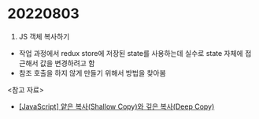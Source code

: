 # 20220803

1. JS 객체 복사하기

- 작업 과정에서 redux store에 저장된 state를 사용하는데 실수로 state 자체에 접근해서 값을 변경하려고 함
- 참조 호출을 하지 않게 만들기 위해서 방법을 찾아봄

<참고 자료>

- [[JavaScript] 얕은 복사(Shallow Copy)와 깊은 복사(Deep Copy)](https://velog.io/@recordboy/JavaScript-%EC%96%95%EC%9D%80-%EB%B3%B5%EC%82%ACShallow-Copy%EC%99%80-%EA%B9%8A%EC%9D%80-%EB%B3%B5%EC%82%ACDeep-Copy)
